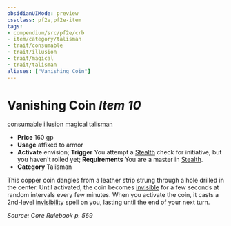 ```yaml
---
obsidianUIMode: preview
cssclass: pf2e,pf2e-item
tags:
- compendium/src/pf2e/crb
- item/category/talisman
- trait/consumable
- trait/illusion
- trait/magical
- trait/talisman
aliases: ["Vanishing Coin"]
---
```

# Vanishing Coin *Item 10*  
[consumable](/rules/traits/consumable.md)  [illusion](/rules/traits/illusion.md)  [magical](/rules/traits/magical.md)  [talisman](/rules/traits/talisman.md)  

- **Price** 160 gp
- **Usage** affixed to armor
- **Activate** envision; **Trigger** You attempt a [Stealth](/compendium/skills.md#Stealth) check for initiative, but you haven't rolled yet; **Requirements** You are a master in [Stealth](/compendium/skills.md#Stealth).
- **Category** Talisman

This copper coin dangles from a leather strip strung through a hole drilled in the center. Until activated, the coin becomes [invisible](/rules/conditions.md#Invisible) for a few seconds at random intervals every few minutes. When you activate the coin, it casts a 2nd-level [invisibility](/compendium/spells/invisibility.md) spell on you, lasting until the end of your next turn.

*Source: Core Rulebook p. 569*